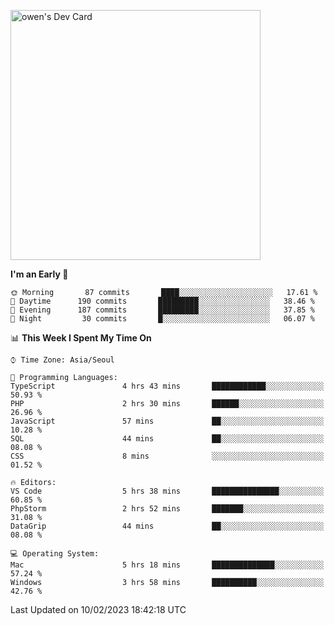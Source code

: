 <a href="https://app.daily.dev/owen_9066"><img src="https://api.daily.dev/devcards/51e5c69f10114f2abe0ae390c27b0828.png?r=hyb" width="400" alt="owen's Dev Card"/></a>

 
 <!--START_SECTION:waka-->
**I'm an Early 🐤** 

```text
🌞 Morning       87 commits       ████░░░░░░░░░░░░░░░░░░░░░   17.61 % 
🌆 Daytime      190 commits       █████████░░░░░░░░░░░░░░░░   38.46 % 
🌃 Evening      187 commits       █████████░░░░░░░░░░░░░░░░   37.85 % 
🌙 Night         30 commits       █░░░░░░░░░░░░░░░░░░░░░░░░   06.07 % 

```


📊 **This Week I Spent My Time On** 

```text
⌚︎ Time Zone: Asia/Seoul

💬 Programming Languages: 
TypeScript               4 hrs 43 mins       ████████████░░░░░░░░░░░░░   50.93 % 
PHP                      2 hrs 30 mins       ██████░░░░░░░░░░░░░░░░░░░   26.96 % 
JavaScript               57 mins             ██░░░░░░░░░░░░░░░░░░░░░░░   10.28 % 
SQL                      44 mins             ██░░░░░░░░░░░░░░░░░░░░░░░   08.08 % 
CSS                      8 mins              ░░░░░░░░░░░░░░░░░░░░░░░░░   01.52 % 

🔥 Editors: 
VS Code                  5 hrs 38 mins       ███████████████░░░░░░░░░░   60.85 % 
PhpStorm                 2 hrs 52 mins       ███████░░░░░░░░░░░░░░░░░░   31.08 % 
DataGrip                 44 mins             ██░░░░░░░░░░░░░░░░░░░░░░░   08.08 % 

💻 Operating System: 
Mac                      5 hrs 18 mins       ██████████████░░░░░░░░░░░   57.24 % 
Windows                  3 hrs 58 mins       ██████████░░░░░░░░░░░░░░░   42.76 % 

```


 Last Updated on 10/02/2023 18:42:18 UTC
<!--END_SECTION:waka-->
